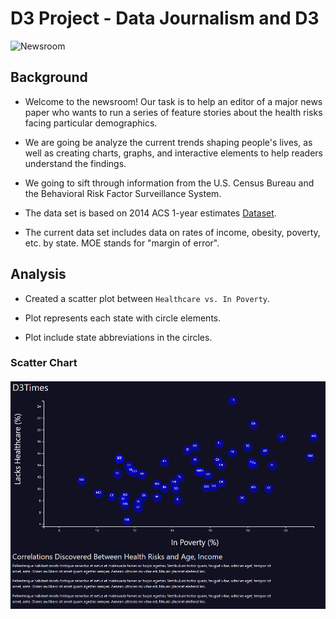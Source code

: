 # D3 Project - Data Journalism and D3

![Newsroom](https://media.giphy.com/media/v2xIous7mnEYg/giphy.gif)


## Background

* Welcome to the newsroom! Our task is to help an editor of a major news paper who wants to run a series of feature stories about the health risks facing particular demographics. 

* We are going be analyze the current trends shaping  people's lives, as well as creating charts, graphs, and interactive elements to help readers understand the findings. 

* We going to sift through information from the U.S. Census Bureau and the Behavioral Risk Factor Surveillance System. 

* The data set is based on 2014 ACS 1-year estimates [Dataset](https://factfinder.census.gov/faces/nav/jsf/pages/searchresults.xhtml).

* The current data set includes data on rates of income, obesity, poverty, etc. by state. MOE stands for "margin of error".

## Analysis

* Created a scatter plot between `Healthcare vs. In Poverty`.

* Plot represents each state with circle elements. 

* Plot include state abbreviations in the circles.

### <a id="scatter-chart"></a>Scatter Chart
![scatter chart](images/fig1.png)

